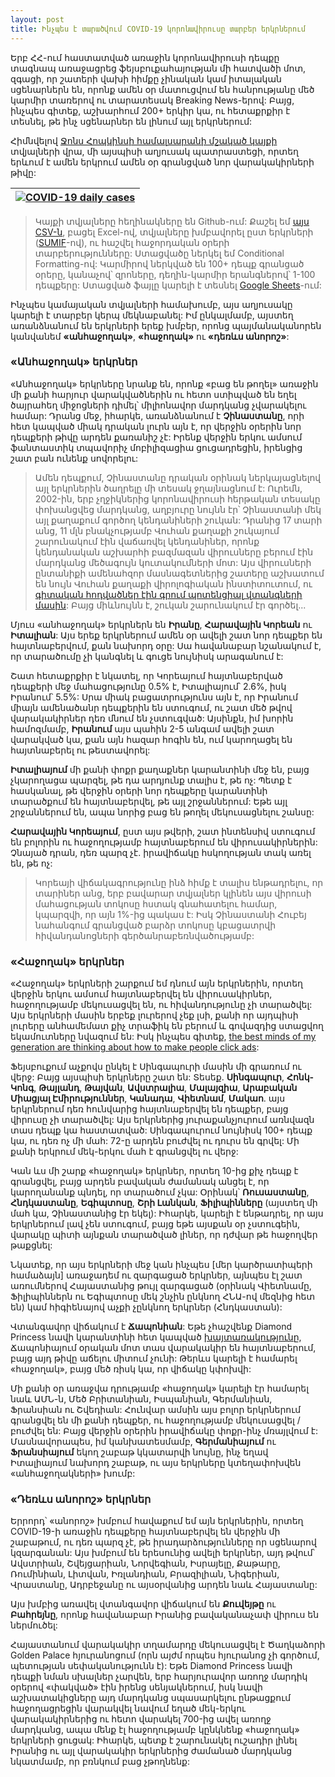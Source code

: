 ```yaml
---
layout: post
title: Ինչպես է տարածվում COVID-19 կորոնավիրուսը տարբեր երկրներում
---
```


Երբ ՀՀ-ում հաստատված առաջին կորոնավիրուսի դեպքը տագնապ առաջացրեց ֆեյսբուքահայության մի հատվածի մոտ, զգացի, որ շատերի վախի հիմքը չինական կամ իտալական սցենարներն են, որոնք ամեն օր մատուցվում են հանրությանը մեծ կարմիր տառերով ու տարատեսակ Breaking News-երով: Բայց, ինչպես գիտեք, աշխարհում 200+ երկիր կա, ու հետաքրքիր է տեսնել, թե ինչ սցենարներ են լինում այլ երկրներում:

Հիմնվելով [Ջոնս Հոպկինսի համալսարանի մշակած կայքի](https://gisanddata.maps.arcgis.com/apps/opsdashboard/index.html#/bda7594740fd40299423467b48e9ecf6) տվյալների վրա, մի այսպիսի աղյուսակ պատրաստեցի, որտեղ երևում է ամեն երկրում ամեն օր գրանցված նոր վարակակիրների թիվը:

| [![COVID-19 daily cases](/blog/images/daily-novel-cases.png)](/blog/images/daily-novel-cases.png) |
| --- |

> Կայքի տվյալները հեղինակները են Github-ում: Քաշել եմ [այս CSV-ն](https://github.com/CSSEGISandData/COVID-19/blob/master/csse_covid_19_data/csse_covid_19_time_series/time_series_19-covid-Confirmed.csv), բացել Excel-ով, տվյալները խմբավորել ըստ երկրների ([SUMIF](https://support.office.com/en-us/article/sumif-function-169b8c99-c05c-4483-a712-1697a653039b?NS=EXCEL&Version=90&SysLcid=1033&UiLcid=1033&AppVer=ZXL900&HelpId=xlmain11.chm60393&ui=en-US&rs=en-US&ad=US)-ով), ու հաշվել հաջորդական օրերի տարբերությունները: Ստացվածը ներկել եմ Conditional Formatting-ով: Կարմիրով ներկված են 100+ դեպք գրանցած օրերը, կանաչով՝ զրոները, դեղին-կարմիր երանգներով՝ 1-100 դեպքերը: Ստացված ֆայլը կարելի է տեսնել [Google Sheets](https://docs.google.com/spreadsheets/d/1HtfdJ5Wkc8p1vXnQJxrS-FPOxphbpqSp/edit#gid=83554841)-ում:

Ինչպես կամայական տվյալների համախումբ, այս աղյուսակը կարելի է տարբեր կերպ մեկնաբանել: Իմ ընկալմամբ, այստեղ առանձնանում են երկրների երեք խմբեր, որոնց պայմանականորեն կանվանեմ **«անհաջողակ»**, **«հաջողակ»** ու **«դեռևս անորոշ»**:

### «Անհաջողակ» երկրներ

«Անհաջողակ» երկրները նրանք են, որոնք «բաց են թողել» առաջին մի քանի հարյուր վարակվածներին ու հետո ստիպված են եղել ծայրահեղ միջոցների դիմել՝ միլիոնավոր մարդկանց չվարակելու համար: Դրանց մեջ, իհարկե, առանձնանում է **Չինաստանը**, որի հետ կապված միակ դրական լուրն այն է, որ վերջին օրերին նոր դեպքերի թիվը արդեն քառանիշ չէ: Իրենք վերջին երկու ամսում ֆանտաստիկ տպավորիչ մոբիլիզացիա ցուցադրեցին, իրենցից շատ բան ունենք սովորելու:

> Ամեն դեպքում, Չինաստանը դրական օրինակ ներկայացնելով այլ երկրներին ծաղրելը մի տեսակ ջղայնացնում է: Ուրեմն, 2002-ին, երբ չղջիկներից կորոնավիրուսի հերթական տեսակը փոխանցվեց մարդկանց, աղբյուրը նույնն էր՝ Չինաստանի մեկ այլ քաղաքում գործող կենդանիների շուկան: Դրանից 17 տարի անց, 11 մլն բնակչությամբ Վուհան քաղաքի շուկայում շարունակում էին վաճառվել կենդանիներ, որոնք կենդանական աշխարհի բազմազան վիրուսները բերում էին մարդկանց մեծագույն կուտակումների մոտ: Այս վիրուսների ընտանիքի ամենահզոր մասնագետներից շատերը աշխատում են նույն Վուհան քաղաքի վիրոլոգիական ինստիտուտում, ու [գիտական հոդվածներ էին գրում պոտենցիալ վտանգների մասին](https://www.theguardian.com/world/2017/dec/10/sars-virus-bats-china-severe-acute-respiratory-syndrome): Բայց միևնույնն է, շուկան շարունակում էր գործել․․․ 

Մյուս «անհաջողակ» երկրներն են **Իրանը**, **Հարավային Կորեան** ու **Իտալիան**: Այս երեք երկրներում ամեն օր ավելի շատ նոր դեպքեր են հայտնաբերվում, քան նախորդ օրը: Սա հավանաբար նշանակում է, որ տարածումը չի կանգնել և գուցե նույնիսկ արագանում է: 

Շատ հետաքրքիր է նկատել, որ Կորեայում հայտնաբերված դեպքերի մեջ մահացությունը 0.5% է, Իտալիայում՝ 2.6%, իսկ Իրանում՝ 5.5%: Սրա միակ բացատրությունս այն է, որ Իրանում միայն ամենածանր դեպքերին են ստուգում, ու շատ մեծ թվով վարակակիրներ դեռ մնում են չստուգված: Այսինքն, իմ խորին համոզմամբ, **Իրանում** այս պահին 2-5 անգամ ավելի շատ վարակված կա, քան այն հազար հոգին են, ում կարողացել են հայտնաբերել ու թեստավորել:

**Իտալիայում** մի քանի փոքր քաղաքներ կարանտինի մեջ են, բայց չկարողացա պարզել, թե դա արդյունք տալիս է, թե ոչ: Պետք է հասկանալ, թե վերջին օրերի նոր դեպքերը կարանտինի տարածքում են հայտնաբերվել, թե այլ շրջաններում: Եթե այլ շրջաններում են, ապա նորից բաց են թողել մեկուսացնելու շանսը:

**Հարավային Կորեայում**, ըստ այս թվերի, շատ ինտենսիվ ստուգում են բոլորին ու հաջողությամբ հայտնաբերում են վիրուսակիրներին: Չնայած դրան, դեռ պարզ չէ․ իրավիճակը հսկողության տակ առել են, թե ոչ: 

> Կորեայի վիճակագրությունը ինձ հիմք է տալիս ենթադրելու, որ տարիներ անց, երբ բավարար տվյալներ կլինեն այս վիրուսի մահացության տոկոսը հստակ գնահատելու համար, կպարզվի, որ այն 1%-ից պակաս է: Իսկ Չինաստանի Հուբեյ նահանգում գրանցված բարձր տոկոսը կբացատրվի հիվանդանոցների գերծանրաբեռնվածությամբ: 

### «Հաջողակ» երկրներ

«Հաջողակ» երկրների շարքում եմ դնում այն երկրներին, որտեղ վերջին երկու ամսում հայտնաբերվել են վիրուսակիրներ, հաջողությամբ մեկուսացվել են, ու հիվանդությունը չի տարածվել: Այս երկրների մասին երբեք լուրերով չեք լսի, քանի որ այդպիսի լուրերը անհամեմատ քիչ տրաֆիկ են բերում և գովազդից ստացվող եկամուտները նվազում են: Իսկ ինչպես գիտեք, [the best minds of my generation are thinking about how to make people click ads](https://quoteinvestigator.com/2017/06/12/click/): 

Ֆեյսբուքում աչքովս ընկել է Սինգապուրի մասին մի գրառում ու վերջ: Բայց այսպիսի երկրները շատ են: Տեսեք․ **Սինգապուր**, **Հոնկ-Կոնգ**, **Թայլանդ**, **Թայվան**, **Ավստրալիա**, **Մալայզիա**, **Արաբական Միացյալ Էմիրություններ**, **Կանադա**, **Վիետնամ**, **Մակաո**․ այս երկրներում դեռ հունվարից հայտնաբերվել են դեպքեր, բայց վիրուսը չի տարածվել: Այս երկրներից յուրաքանչյուրում առնվազն տաս դեպք կա հաստատված: Սինգապուրում նույնիսկ 100+ դեպք կա, ու դեռ ոչ մի մահ: 72-ը արդեն բուժվել ու դուրս են գրվել: Մի քանի երկրում մեկ-երկու մահ է գրանցվել ու վերջ:

Կան ևս մի շարք «հաջողակ» երկրներ, որտեղ 10-ից քիչ դեպք է գրանցվել, բայց արդեն բավական ժամանակ անցել է, որ կարողանանք պնդել, որ տարածում չկա: Օրինակ՝ **Ռուսաստանը**, **Հնդկաստանը**, **Եգիպտոսը**, **Շրի Լանկան**, **Ֆիլիպինները** (այստեղ մի մահ կա, Չինաստանից էր եկել): Իհարկե, կարելի է ենթադրել, որ այս երկրներում լավ չեն ստուգում, բայց եթե այսքան օր չստուգեին, վարակը պիտի այնքան տարածված լիներ, որ դժվար թե հաջողվեր թաքցնել:

Նկատեք, որ այս երկրների մեջ կան ինչպես [մեր կարծրատիպերի համաձայն] առաջադեմ ու զարգացած երկրներ, այնպես էլ շատ առումներով Հայաստանից թույլ զարգացած (օրինակ Վիետնամը, Ֆիլիպիններն ու Եգիպտոսը մեկ շնչին ընկնող ՀՆԱ-ով մեզնից հետ են) կամ հիգիենայով աչքի չընկնող երկրներ (Հնդկաստան):

Վտանգավոր վիճակում է **Ճապոնիան**: Եթե չհաշվենք Diamond Princess նավի կարանտինի հետ կապված [խայտառակությունը](https://edition.cnn.com/2020/02/27/asia/japan-diamond-princess-quarantine-crew-intl-hnk/index.html), Ճապոնիայում օրական մոտ տաս վարակակիր են հայտնաբերում, բայց այդ թիվը աճելու միտում չունի: Թերևս կարելի է համարել «հաջողակ», բայց մեծ ռիսկ կա, որ վիճակը կփոխվի:

Մի քանի օր առաջվա դրությամբ «հաջողակ» կարելի էր համարել նաև ԱՄՆ-ն, Մեծ Բրիտանիան, Իսպանիան, Գերմանիան, Ֆրանսիան ու Շվեդիան: Հունվար ամսին այս բոլոր երկրներում գրանցվել են մի քանի դեպքեր, ու հաջողությամբ մեկուսացվել / բուժվել են: Բայց վերջին օրերին իրավիճակը փոքր-ինչ մռայլվում է: Մասնավորապես, իմ կանխատեսմամբ, **Գերմանիայում** ու **Ֆրանսիայում** եկող շաբաթ կկատարվի նույնը, ինչ եղավ Իտալիայում նախորդ շաբաթ, ու այս երկրները կտեղափոխվեն «անհաջողակների» խումբ:

### «Դեռևս անորոշ» երկրներ

Երրորդ՝ «անորոշ» խմբում հավաքում եմ այն երկրներին, որտեղ COVID-19-ի առաջին դեպքերը հայտնաբերվել են վերջին մի շաբաթում, ու դեռ պարզ չէ, թե իրադարձությունները որ սցենարով կզարգանան: Այս խմբում են երեսունից ավելի երկրներ, այդ թվում՝ Ավստրիան, Շվեյցարիան, Նորվեգիան, Իսրայելը, Քաթարը, Ռումինիան, Լիտվան, Իռլանդիան, Բրազիլիան, Նիգերիան, Վրաստանը, Ադրբեջանը ու այսօրվանից արդեն նաև Հայաստանը: 

Այս խմբից առավել վտանգավոր վիճակում են **Քուվեյթը** ու **Բահրեյնը**, որոնք հավանաբար Իրանից բավականաչափ վիրուս են ներմուծել:

Հայաստանում վարակակիր տղամարդը մեկուսացվել է Ծաղկաձորի Golden Palace հյուրանոցում (որն այժմ որպես հյուրանոց չի գործում, պետության սեփականությունն է): Եթե Diamond Princess նավի դեպքի նման սխալներ չարվեն, երբ հարյուրավոր առողջ մարդիկ օրերով «փակված» էին իրենց սենյակներում, իսկ նավի աշխատակիցները այդ մարդկանց սպասարկելու ընթացքում հաջողացրեցին վարակվել նավում եղած մեկ-երկու վարակակիրներից ու հետո վարակել 700-ից ավել առողջ մարդկանց, ապա մենք էլ հաջողությամբ կընկնենք «հաջողակ» երկրների ցուցակ: Իհարկե, պետք է շարունակել ուշադիր լինել Իրանից ու այլ վարակակիր երկրներից ժամանած մարդկանց նկատմամբ, որ բռնկում բաց չթողնենք:
